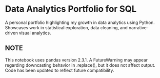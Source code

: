 # Data Analytics Portfolio for SQL
A personal portfolio highlighting my growth in data analytics using Python. Showcases work in statistical exploration, data cleaning, and narrative-driven visual analytics.


## NOTE
This notebook uses pandas version 2.3.1. A FutureWarning may appear regarding downcasting behavior in .replace(), but it does not affect output. Code has been updated to reflect future compatibility.
